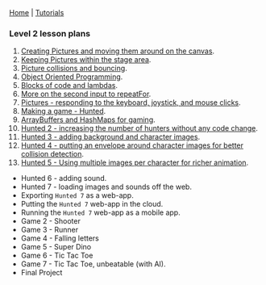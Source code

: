 <div class="nav">
  <a href="../../index.html">Home</a> | <a href="../../tutorials-index.html">Tutorials</a>
</div>

### Level 2 lesson plans

1. [Creating Pictures and moving them around on the canvas](creating-moving-pictures.html).
2. [Keeping Pictures within the stage area](keep-pictures-instage.html).
3. [Picture collisions and bouncing](pic-collisions-bouncing.html).
4. [Object Oriented Programming](oo-programming.html).
5. [Blocks of code and lambdas](code-blocks.html).
6. [More on the second input to repeatFor](repeat-for.html).
7. [Pictures - responding to the keyboard, joystick, and mouse clicks](pic-events.html).
8. [Making a game - Hunted](hunted.html).
9. [ArrayBuffers and HashMaps for gaming](abuffer-hmap.html).
10. [Hunted 2 - increasing the number of hunters without any code change](hunted2.html).
11. [Hunted 3 - adding background and character images](hunted3.html).
12. [Hunted 4 - putting an envelope around character images for better collision detection](hunted4.html).
13. [Hunted 5 - Using multiple images per character for richer animation](hunted5.html).

* Hunted 6 - adding sound.
* Hunted 7 - loading images and sounds off the web.
* Exporting `Hunted 7` as a web-app.
* Putting the `Hunted 7` web-app in the cloud.
* Running the `Hunted 7` web-app as a mobile app.
* Game 2 - Shooter
* Game 3 - Runner
* Game 4 - Falling letters
* Game 5 - Super Dino
* Game 6 - Tic Tac Toe
* Game 7 - Tic Tac Toe, unbeatable (with AI).
* Final Project


